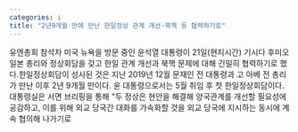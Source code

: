 ```yaml
---
categories: i
title: "2년9개월 만에 만난 한일정상 관계 개선·북핵 등 협력하기로"
---
```

유엔총회 참석차 미국 뉴욕을 방문 중인 윤석열 대통령이 21일(현지시간) 기시다 후미오 일본 총리와 정상회담을 갖고 한일 관계 개선과 북핵 문제에 대해 긴밀히 협력하기로 했다.한일정상회담이 성사된 것은 지난 2019년 12월 문재인 전 대통령과 고 아베 전 총리가 만난 이후 2년 9개월 만이다. 윤 대통령으로서는 5월 취임 후 첫 한일정상회담이다.대통령실은 서면 브리핑을 통해 "두 정상은 현안을 해결해 양국관계를 개선할 필요성에 공감하고, 이를 위해 외교 당국간 대화를 가속화할 것을 외교 당국에 지시하는 동시에 계속 협의해 나가기로
